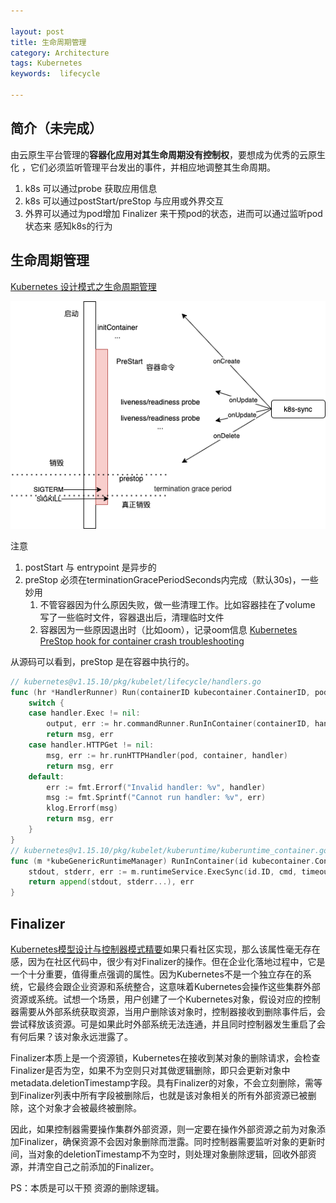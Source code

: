 ```yaml
---

layout: post
title: 生命周期管理
category: Architecture
tags: Kubernetes
keywords:  lifecycle

---
```


## 简介（未完成）

由云原生平台管理的**容器化应用对其生命周期没有控制权**，要想成为优秀的云原生化 ，它们必须监听管理平台发出的事件，并相应地调整其生命周期。

1. k8s 可以通过probe 获取应用信息
2. k8s 可以通过postStart/preStop 与应用或外界交互
3. 外界可以通过为pod增加 Finalizer 来干预pod的状态，进而可以通过监听pod状态来 感知k8s的行为

## 生命周期管理

[Kubernetes 设计模式之生命周期管理](https://mp.weixin.qq.com/s/2WJvhW-nKNnkVW45f9HVOQ)

![](/public/upload/kubernetes/pod_hook.png)

注意
1. postStart 与 entrypoint 是异步的
2. preStop 必须在terminationGracePeriodSeconds内完成（默认30s)，一些妙用
    1. 不管容器因为什么原因失败，做一些清理工作。比如容器挂在了volume 写了一些临时文件，容器退出后，清理临时文件
    2. 容器因为一些原因退出时（比如oom），记录oom信息 [Kubernetes PreStop hook for container crash troubleshooting](https://dzlab.github.io/kubernetes/2021/12/16/k8s-prestop/)

从源码可以看到，preStop 是在容器中执行的。

```go
// kubernetes@v1.15.10/pkg/kubelet/lifecycle/handlers.go
func (hr *HandlerRunner) Run(containerID kubecontainer.ContainerID, pod *v1.Pod, container *v1.Container, handler *v1.Handler) (string, error) {
	switch {
	case handler.Exec != nil:
		output, err := hr.commandRunner.RunInContainer(containerID, handler.Exec.Command, 0)
		return msg, err
	case handler.HTTPGet != nil:
		msg, err := hr.runHTTPHandler(pod, container, handler)
		return msg, err
	default:
		err := fmt.Errorf("Invalid handler: %v", handler)
		msg := fmt.Sprintf("Cannot run handler: %v", err)
		klog.Errorf(msg)
		return msg, err
	}
}
// kubernetes@v1.15.10/pkg/kubelet/kuberuntime/kuberuntime_container.go
func (m *kubeGenericRuntimeManager) RunInContainer(id kubecontainer.ContainerID, cmd []string, timeout time.Duration) ([]byte, error) {
	stdout, stderr, err := m.runtimeService.ExecSync(id.ID, cmd, timeout)
	return append(stdout, stderr...), err
}
```

## Finalizer

[Kubernetes模型设计与控制器模式精要](https://mp.weixin.qq.com/s/Dbf0NSJIX-fz28Heix3EtA)如果只看社区实现，那么该属性毫无存在感，因为在社区代码中，很少有对Finalizer的操作。但在企业化落地过程中，它是一个十分重要，值得重点强调的属性。因为Kubernetes不是一个独立存在的系统，它最终会跟企业资源和系统整合，这意味着Kubernetes会操作这些集群外部资源或系统。试想一个场景，用户创建了一个Kubernetes对象，假设对应的控制器需要从外部系统获取资源，当用户删除该对象时，控制器接收到删除事件后，会尝试释放该资源。可是如果此时外部系统无法连通，并且同时控制器发生重启了会有何后果？该对象永远泄露了。

Finalizer本质上是一个资源锁，Kubernetes在接收到某对象的删除请求，会检查Finalizer是否为空，如果不为空则只对其做逻辑删除，即只会更新对象中metadata.deletionTimestamp字段。具有Finalizer的对象，不会立刻删除，需等到Finalizer列表中所有字段被删除后，也就是该对象相关的所有外部资源已被删除，这个对象才会被最终被删除。

因此，如果控制器需要操作集群外部资源，则一定要在操作外部资源之前为对象添加Finalizer，确保资源不会因对象删除而泄露。同时控制器需要监听对象的更新时间，当对象的deletionTimestamp不为空时，则处理对象删除逻辑，回收外部资源，并清空自己之前添加的Finalizer。

PS：本质是可以干预 资源的删除逻辑。



